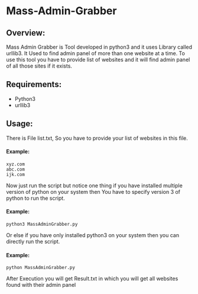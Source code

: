 # Mass-Admin-Grabber

## Overview:
Mass Admin Grabber is Tool developed in python3 and it uses Library called urllib3.
It Used to find admin panel of more than one website at a time.
To use this tool you have to provide list of websites and it will find admin panel of all those sites if it exists.
    
## Requirements:
- Python3
- urllib3

## Usage:
There is File list.txt, So you have to provide your list of websites in this file.
#### Example:
    xyz.com
    abc.com
    ijk.com

Now just run the script but notice one thing if you have installed multiple version of python on your system then 
You have to specify version 3 of python to run the script.
#### Example:
    python3 MassAdminGrabber.py

Or else if you have only installed python3 on your system then you can directly run the script.
#### Example: 
    python MassAdminGrabber.py

After Execution you will get Result.txt in which you will get all websites found with their admin panel
